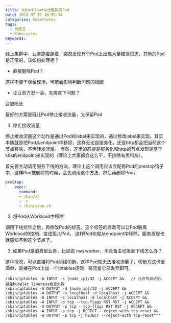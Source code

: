 ```yaml
---
title: 从Workload中优雅隔离Pod
date: 2024-07-17 10:58:34
categories: Kubernetes
tags:
  - 云原生
  - Kubernetes
keywords:
---
```



线上集群中，业务跑着跑着，突然发现有个Pod上出现大量错误日志，其他的Pod是正常的，该如何处理呢？

- 直接删除Pod？

这样不便于保留现场，可能会影响判断问题的根因

- 让业务方忍一会，先排查下问题？

会被喷死


最好的方案是既让Pod停止接收流量，又保留Pod
<!--more-->

1. 停止接收流量

停止接收流量这个动作是通过Pod的label来实现的，通过修改label来实现。其实本质就是把Pod从endpoint中移除，这样无论是服务化，还是http都会把当前这个节点移除，不再转发流量。
当然，这里的前提是服务化和http的节点发现是基于k8s的endpoint来实现的（理论上大家都会这么干，不排除有黑科技）。

首先要主动调用服务下线的方法，理论上这个调用应该会配再Pod的prestop钩子中，这样Pod被删除的时候，会先调用这个方法，然后再删除Pod。

```yaml
preStop:
    exec:
      command:
      - /bin/sh
      - -c
      - /bin/stop.sh
```

2. 将Pod从Workload中移除

调用下线完毕之后，再修改Pod的标签，这个标签的修改可以让Pod脱离Workload的控制，变成孤儿Pod， 这样Pod也就从endpoint中移除，服务发现也就感知不到这个节点了。


3. 如果Pod是消费型业务，比如说 nsq worker，不具备主动发起下线怎么办？

这种情况，可以直接将Pod网络切断，这样Pod就无法接收流量了，切断方式也很简单，直接在Pod上加一个iptables规则，将流量全部丢弃即可。

```text
/sbin/iptables -A INPUT -s {node_ip}/32 -j ACCEPT &&   // 允许节点访问，避免kubelet liveness检查失败
/sbin/iptables -A OUTPUT -d {node_ip}/32 -j ACCEPT &&
/sbin/iptables -A OUTPUT -s localhost -d localhost -j ACCEPT &&
/sbin/iptables -A INPUT -s localhost -d localhost -j ACCEPT &&
/sbin/iptables -A INPUT -p tcp --tcp-flags RST RST -j ACCEPT &&
/sbin/iptables -A OUTPUT -p tcp --tcp-flags RST RST -j ACCEPT &&
/sbin/iptables -A INPUT -p tcp -j REJECT --reject-with tcp-reset &&
/sbin/iptables -A OUTPUT -p tcp -j REJECT --reject-with tcp-reset"""
```
